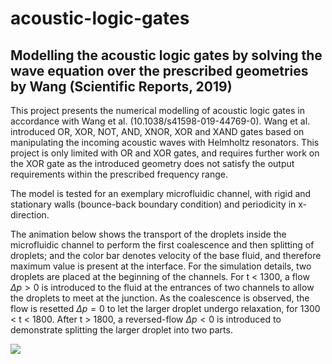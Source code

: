 # acoustic-logic-gates
## **Modelling the acoustic logic gates by solving the wave equation over the prescribed geometries by Wang (Scientific Reports, 2019)**

This project presents the numerical modelling of acoustic logic gates in accordance with Wang et al. (10.1038/s41598-019-44769-0). Wang et al. introduced OR, XOR, NOT, AND, XNOR, XOR and XAND gates based on manipulating the incoming acoustic waves with Helmholtz resonators. This project is only limited with OR and XOR gates, and requires further work on the XOR gate as the introduced geometry does not satisfy the output requirements within the prescribed frequency range.

The model is tested for an exemplary microfluidic channel, with rigid and stationary walls (bounce-back boundary condition) and periodicity in x-direction.

The animation below shows the transport of the droplets inside the microfluidic channel to perform the first coalescence and then splitting of droplets;
and the color bar denotes velocity of the base fluid, and therefore maximum value is present at the interface. For the simulation details, two droplets are placed at the beginning of the channels. For t < 1300, a flow $\Delta p > 0$ is introduced to the fluid at the entrances of two channels to allow the droplets to meet at the junction. As the coalescence is observed, the flow is resetted $\Delta p = 0$ to let the larger droplet undergo relaxation, for 1300 < t < 1800. After t > 1800, a reversed-flow $\Delta p < 0$ is introduced to demonstrate splitting the larger droplet into two parts.

![](https://github.com/lynspica/droplet-microfluidics-lbm/blob/main/figs/channel.gif)
